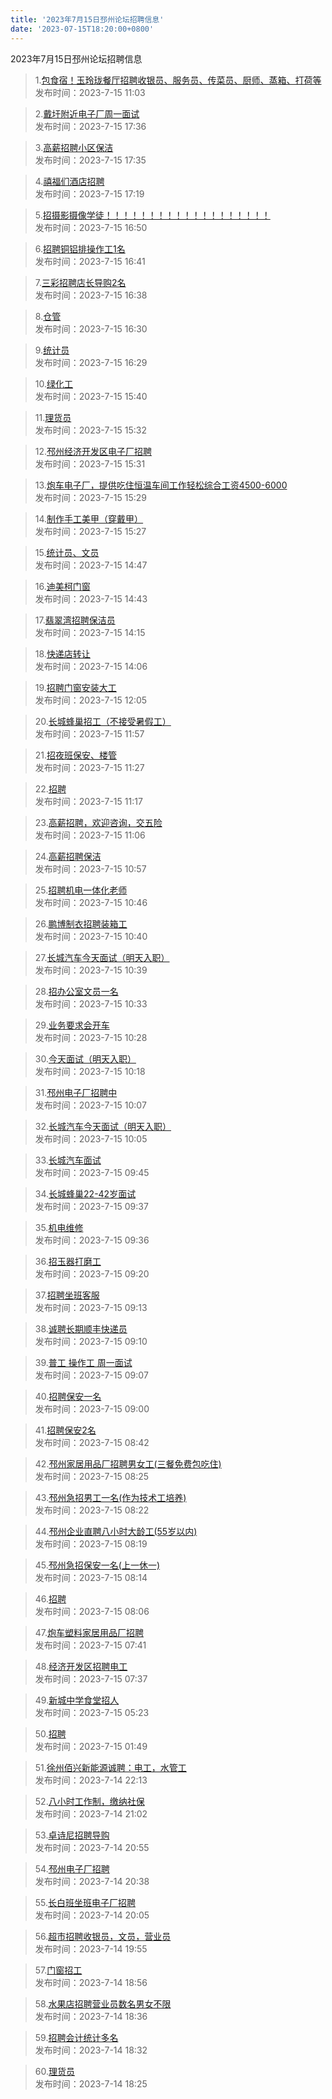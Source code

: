 ```yaml
---
title: '2023年7月15日邳州论坛招聘信息'
date: '2023-07-15T18:20:00+0800'
---
```

2023年7月15日邳州论坛招聘信息
<!--more-->
>1.[包食宿！玉玲珑餐厅招聘收银员、服务员、传菜员、厨师、蒸箱、打荷等](https://www.pzzc.net/forum.php?mod=viewthread&tid=10328230)<br>
>发布时间：2023-7-15 11:03

>2.[戴圩附近电子厂周一面试](https://www.pzzc.net/forum.php?mod=viewthread&tid=10328329)<br>
>发布时间：2023-7-15 17:36

>3.[高薪招聘小区保洁](https://www.pzzc.net/forum.php?mod=viewthread&tid=10328328)<br>
>发布时间：2023-7-15 17:35

>4.[禧福们酒店招聘](https://www.pzzc.net/forum.php?mod=viewthread&tid=10328325)<br>
>发布时间：2023-7-15 17:19

>5.[招摄影摄像学徒！！！！！！！！！！！！！！！！！！！](https://www.pzzc.net/forum.php?mod=viewthread&tid=10328317)<br>
>发布时间：2023-7-15 16:50

>6.[招聘铜铝排操作工1名](https://www.pzzc.net/forum.php?mod=viewthread&tid=10328315)<br>
>发布时间：2023-7-15 16:41

>7.[三彩招聘店长导购2名](https://www.pzzc.net/forum.php?mod=viewthread&tid=10328314)<br>
>发布时间：2023-7-15 16:38

>8.[仓管](https://www.pzzc.net/forum.php?mod=viewthread&tid=10328312)<br>
>发布时间：2023-7-15 16:30

>9.[统计员](https://www.pzzc.net/forum.php?mod=viewthread&tid=10328311)<br>
>发布时间：2023-7-15 16:29

>10.[绿化工](https://www.pzzc.net/forum.php?mod=viewthread&tid=10328297)<br>
>发布时间：2023-7-15 15:40

>11.[理货员](https://www.pzzc.net/forum.php?mod=viewthread&tid=10328293)<br>
>发布时间：2023-7-15 15:32

>12.[邳州经济开发区电子厂招聘](https://www.pzzc.net/forum.php?mod=viewthread&tid=10328292)<br>
>发布时间：2023-7-15 15:31

>13.[炮车电子厂，提供吃住恒温车间工作轻松综合工资4500-6000](https://www.pzzc.net/forum.php?mod=viewthread&tid=10328291)<br>
>发布时间：2023-7-15 15:29

>14.[制作手工美甲（穿戴甲）](https://www.pzzc.net/forum.php?mod=viewthread&tid=10328290)<br>
>发布时间：2023-7-15 15:27

>15.[统计员、文员](https://www.pzzc.net/forum.php?mod=viewthread&tid=10328285)<br>
>发布时间：2023-7-15 14:47

>16.[迪美柯门窗](https://www.pzzc.net/forum.php?mod=viewthread&tid=10328284)<br>
>发布时间：2023-7-15 14:43

>17.[翡翠湾招聘保洁员](https://www.pzzc.net/forum.php?mod=viewthread&tid=10328275)<br>
>发布时间：2023-7-15 14:15

>18.[快递店转让](https://www.pzzc.net/forum.php?mod=viewthread&tid=10328271)<br>
>发布时间：2023-7-15 14:06

>19.[招聘门窗安装大工](https://www.pzzc.net/forum.php?mod=viewthread&tid=10328251)<br>
>发布时间：2023-7-15 12:05

>20.[长城蜂巢招工（不接受暑假工）](https://www.pzzc.net/forum.php?mod=viewthread&tid=10328250)<br>
>发布时间：2023-7-15 11:57

>21.[招夜班保安、楼管](https://www.pzzc.net/forum.php?mod=viewthread&tid=10328244)<br>
>发布时间：2023-7-15 11:27

>22.[招聘](https://www.pzzc.net/forum.php?mod=viewthread&tid=10328242)<br>
>发布时间：2023-7-15 11:17

>23.[高薪招聘，欢迎咨询，交五险](https://www.pzzc.net/forum.php?mod=viewthread&tid=10328234)<br>
>发布时间：2023-7-15 11:06

>24.[高薪招聘保洁](https://www.pzzc.net/forum.php?mod=viewthread&tid=10328227)<br>
>发布时间：2023-7-15 10:57

>25.[招聘机电一体化老师](https://www.pzzc.net/forum.php?mod=viewthread&tid=10328223)<br>
>发布时间：2023-7-15 10:46

>26.[鹏博制衣招聘装箱工](https://www.pzzc.net/forum.php?mod=viewthread&tid=10328222)<br>
>发布时间：2023-7-15 10:40

>27.[长城汽车今天面试（明天入职）](https://www.pzzc.net/forum.php?mod=viewthread&tid=10328221)<br>
>发布时间：2023-7-15 10:39

>28.[招办公室文员一名](https://www.pzzc.net/forum.php?mod=viewthread&tid=10328218)<br>
>发布时间：2023-7-15 10:33

>29.[业务要求会开车](https://www.pzzc.net/forum.php?mod=viewthread&tid=10328216)<br>
>发布时间：2023-7-15 10:28

>30.[今天面试（明天入职）](https://www.pzzc.net/forum.php?mod=viewthread&tid=10328213)<br>
>发布时间：2023-7-15 10:18

>31.[邳州电子厂招聘中](https://www.pzzc.net/forum.php?mod=viewthread&tid=10328211)<br>
>发布时间：2023-7-15 10:07

>32.[长城汽车今天面试（明天入职）](https://www.pzzc.net/forum.php?mod=viewthread&tid=10328210)<br>
>发布时间：2023-7-15 10:05

>33.[长城汽车面试](https://www.pzzc.net/forum.php?mod=viewthread&tid=10328207)<br>
>发布时间：2023-7-15 09:45

>34.[长城蜂巢22-42岁面试](https://www.pzzc.net/forum.php?mod=viewthread&tid=10328205)<br>
>发布时间：2023-7-15 09:37

>35.[机电维修](https://www.pzzc.net/forum.php?mod=viewthread&tid=10328203)<br>
>发布时间：2023-7-15 09:36

>36.[招玉器打磨工](https://www.pzzc.net/forum.php?mod=viewthread&tid=10328198)<br>
>发布时间：2023-7-15 09:20

>37.[招聘坐班客服](https://www.pzzc.net/forum.php?mod=viewthread&tid=10328197)<br>
>发布时间：2023-7-15 09:13

>38.[诚聘长期顺丰快递员](https://www.pzzc.net/forum.php?mod=viewthread&tid=10328196)<br>
>发布时间：2023-7-15 09:10

>39.[普工 操作工  周一面试](https://www.pzzc.net/forum.php?mod=viewthread&tid=10328195)<br>
>发布时间：2023-7-15 09:07

>40.[招聘保安一名](https://www.pzzc.net/forum.php?mod=viewthread&tid=10328190)<br>
>发布时间：2023-7-15 09:00

>41.[招聘保安2名](https://www.pzzc.net/forum.php?mod=viewthread&tid=10328183)<br>
>发布时间：2023-7-15 08:42

>42.[邳州家居用品厂招聘男女工(三餐免费包吃住)](https://www.pzzc.net/forum.php?mod=viewthread&tid=10328174)<br>
>发布时间：2023-7-15 08:25

>43.[邳州急招男工一名(作为技术工培养)](https://www.pzzc.net/forum.php?mod=viewthread&tid=10328171)<br>
>发布时间：2023-7-15 08:22

>44.[邳州企业直聘八小时大龄工(55岁以内)](https://www.pzzc.net/forum.php?mod=viewthread&tid=10328170)<br>
>发布时间：2023-7-15 08:19

>45.[邳州急招保安一名(上一休一)](https://www.pzzc.net/forum.php?mod=viewthread&tid=10328165)<br>
>发布时间：2023-7-15 08:14

>46.[招聘](https://www.pzzc.net/forum.php?mod=viewthread&tid=10328162)<br>
>发布时间：2023-7-15 08:06

>47.[炮车塑料家居用品厂招聘](https://www.pzzc.net/forum.php?mod=viewthread&tid=10328156)<br>
>发布时间：2023-7-15 07:41

>48.[经济开发区招聘电工](https://www.pzzc.net/forum.php?mod=viewthread&tid=10328151)<br>
>发布时间：2023-7-15 07:37

>49.[新城中学食堂招人](https://www.pzzc.net/forum.php?mod=viewthread&tid=10328146)<br>
>发布时间：2023-7-15 05:23

>50.[招聘](https://www.pzzc.net/forum.php?mod=viewthread&tid=10328141)<br>
>发布时间：2023-7-15 01:49

>51.[徐州佰兴新能源诚聘：电工，水管工](https://www.pzzc.net/forum.php?mod=viewthread&tid=10328126)<br>
>发布时间：2023-7-14 22:13

>52.[八小时工作制，缴纳社保](https://www.pzzc.net/forum.php?mod=viewthread&tid=10328116)<br>
>发布时间：2023-7-14 21:02

>53.[卓诗尼招聘导购](https://www.pzzc.net/forum.php?mod=viewthread&tid=10328112)<br>
>发布时间：2023-7-14 20:55

>54.[邳州电子厂招聘](https://www.pzzc.net/forum.php?mod=viewthread&tid=10328110)<br>
>发布时间：2023-7-14 20:38

>55.[长白班坐班电子厂招聘](https://www.pzzc.net/forum.php?mod=viewthread&tid=10328102)<br>
>发布时间：2023-7-14 20:05

>56.[超市招聘收银员，文员，营业员](https://www.pzzc.net/forum.php?mod=viewthread&tid=10328099)<br>
>发布时间：2023-7-14 19:55

>57.[门窗招工](https://www.pzzc.net/forum.php?mod=viewthread&tid=10328086)<br>
>发布时间：2023-7-14 18:56

>58.[水果店招聘营业员数名男女不限](https://www.pzzc.net/forum.php?mod=viewthread&tid=10328080)<br>
>发布时间：2023-7-14 18:36

>59.[招聘会计统计多名](https://www.pzzc.net/forum.php?mod=viewthread&tid=10328079)<br>
>发布时间：2023-7-14 18:32

>60.[理货员](https://www.pzzc.net/forum.php?mod=viewthread&tid=10328077)<br>
>发布时间：2023-7-14 18:25

